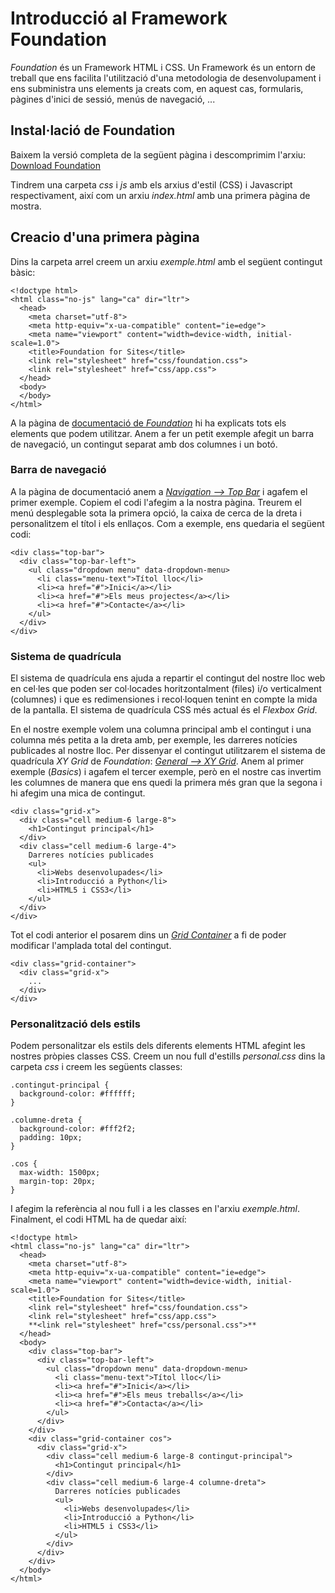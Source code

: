 # Introducció al Framework Foundation
*Foundation* és un Framework HTML i CSS. Un Framework és un entorn de treball que ens facilita l'utilització d'una metodologia de desenvolupament i ens subministra uns elements ja creats com, en aquest cas, formularis, pàgines d'inici de sessió, menús de navegació, ...

## Instal·lació de Foundation
Baixem la versió completa de la següent pàgina i descomprimim l'arxiu:
[Download Foundation](https://download.get.foundation/sites/download/)

Tindrem una carpeta *css* i *js* amb els arxius d'estil (CSS) i Javascript respectivament, així com un arxiu *index.html* amb una primera pàgina de mostra.

## Creacio d'una primera pàgina
Dins la carpeta arrel creem un arxiu *exemple.html* amb el següent contingut bàsic:

~~~
<!doctype html>
<html class="no-js" lang="ca" dir="ltr">
  <head>
    <meta charset="utf-8">
    <meta http-equiv="x-ua-compatible" content="ie=edge">
    <meta name="viewport" content="width=device-width, initial-scale=1.0">
    <title>Foundation for Sites</title>
    <link rel="stylesheet" href="css/foundation.css">
    <link rel="stylesheet" href="css/app.css">
  </head>
  <body>
  </body>
</html>
~~~

A la pàgina de [documentació de *Foundation*](https://get.foundation/sites/docs/) hi ha explicats tots els elements que podem utilitzar. Anem a fer un petit exemple afegit un barra de navegació, un contingut separat amb dos columnes i un botó.

### Barra de navegació
A la pàgina de documentació anem a *[Navigation --> Top Bar](https://get.foundation/sites/docs/top-bar.html)* i agafem el primer exemple. Copiem el codi l'afegim a la nostra pàgina. Treurem el menú desplegable sota la primera opció, la caixa de cerca de la dreta i personalitzem el títol i els enllaços. Com a exemple, ens quedaria el següent codi:
~~~
<div class="top-bar">
  <div class="top-bar-left">
    <ul class="dropdown menu" data-dropdown-menu>
      <li class="menu-text">Títol lloc</li>
      <li><a href="#">Inici</a></li>
      <li><a href="#">Els meus projectes</a></li>
      <li><a href="#">Contacte</a></li>
    </ul>
  </div>
</div>
~~~

### Sistema de quadrícula
El sistema de quadrícula ens ajuda a repartir el contingut del nostre lloc web en cel·les que poden ser col·locades horitzontalment (files) i/o verticalment (columnes) i que es redimensiones i recol·loquen tenint en compte la mida de la pantalla. El sistema de quadrícula CSS més actual és el *Flexbox Grid*.

En el nostre exemple volem una columna principal amb el contingut i una columna més petita a la dreta amb, per exemple, les darreres notícies publicades al nostre lloc. Per dissenyar el contingut utilitzarem el sistema de quadrícula *XY Grid* de *Foundation*: [*General --> XY Grid*](https://get.foundation/sites/docs/xy-grid.html). Anem al primer exemple (*Basics*) i agafem el tercer exemple, però en el nostre cas invertim les columnes de manera que ens quedi la primera més gran que la segona i hi afegim una mica de contingut.
~~~
<div class="grid-x">
  <div class="cell medium-6 large-8">
    <h1>Contingut principal</h1>
  </div>
  <div class="cell medium-6 large-4">
    Darreres notícies publicades
    <ul>
      <li>Webs desenvolupades</li>
      <li>Introducció a Python</li>
      <li>HTML5 i CSS3</li>
    </ul>
  </div>
</div>
~~~

Tot el codi anterior el posarem dins un [*Grid Container*](https://get.foundation/sites/docs/xy-grid.html#grid-container) a fi de poder modificar l'amplada total del contingut.
~~~
<div class="grid-container">
  <div class="grid-x">
    ...
  </div>
</div>
~~~

### Personalització dels estils
Podem personalitzar els estils dels diferents elements HTML afegint les nostres pròpies classes CSS. Creem un nou full d'estills *personal.css* dins la carpeta *css* i creem les següents classes:
~~~
.contingut-principal {
  background-color: #ffffff;
}

.columne-dreta {
  background-color: #fff2f2;
  padding: 10px;
}

.cos {
  max-width: 1500px;
  margin-top: 20px;
}
~~~

I afegim la referència al nou full i a les classes en l'arxiu *exemple.html*. Finalment, el codi HTML ha de quedar així:
~~~
<!doctype html>
<html class="no-js" lang="ca" dir="ltr">
  <head>
    <meta charset="utf-8">
    <meta http-equiv="x-ua-compatible" content="ie=edge">
    <meta name="viewport" content="width=device-width, initial-scale=1.0">
    <title>Foundation for Sites</title>
    <link rel="stylesheet" href="css/foundation.css">
    <link rel="stylesheet" href="css/app.css">
    **<link rel="stylesheet" href="css/personal.css">**
  </head>
  <body>
    <div class="top-bar">
      <div class="top-bar-left">
        <ul class="dropdown menu" data-dropdown-menu>
          <li class="menu-text">Títol lloc</li>
          <li><a href="#">Inici</a></li>
          <li><a href="#">Els meus treballs</a></li>
          <li><a href="#">Contacta</a></li>
        </ul>
      </div>
    </div>
    <div class="grid-container cos">
      <div class="grid-x">
        <div class="cell medium-6 large-8 contingut-principal">
          <h1>Contingut principal</h1>
        </div>
        <div class="cell medium-6 large-4 columne-dreta">
          Darreres notícies publicades
          <ul>
            <li>Webs desenvolupades</li>
            <li>Introducció a Python</li>
            <li>HTML5 i CSS3</li>
          </ul>
        </div>
      </div>
    </div>
  </body>
</html>
~~~
